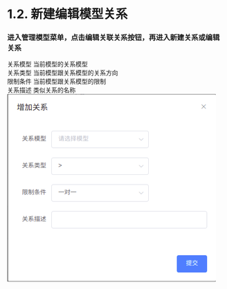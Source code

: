 # 1.2. 新建编辑模型关系
### 进入管理模型菜单，点击编辑关联关系按钮，再进入新建关系或编辑关系
关系模型 当前模型的关系模型        
关系类型 当前模型跟关系模型的关系方向   
限制条件 当前模型跟关系模型的限制     
关系描述 类似关系的名称    
![新建编辑模型关系](images/新建编辑模型关系.png)
  



